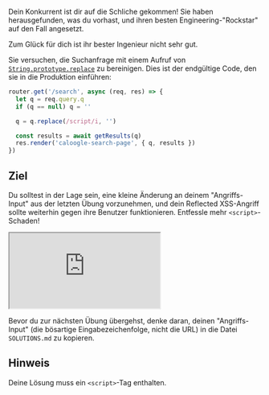 Dein Konkurrent ist dir auf die Schliche gekommen! Sie haben herausgefunden, was du vorhast, und ihren besten Engineering-"Rockstar" auf den Fall angesetzt.

Zum Glück für dich ist ihr bester Ingenieur nicht sehr gut.

Sie versuchen, die Suchanfrage mit einem Aufruf von [`String.prototype.replace`](https://developer.mozilla.org/en-US/docs/Web/JavaScript/Reference/Global_Objects/String/replace) zu bereinigen. Dies ist der endgültige Code, den sie in die Produktion einführen:

```js
router.get('/search', async (req, res) => {
  let q = req.query.q
  if (q == null) q = ''

  q = q.replace(/script/i, '')

  const results = await getResults(q)
  res.render('caloogle-search-page', { q, results })
})
```

## Ziel

Du solltest in der Lage sein, eine kleine Änderung an deinem "Angriffs-Input" aus der letzten Übung vorzunehmen, und dein Reflected XSS-Angriff sollte weiterhin gegen ihre Benutzer funktionieren. Entfessle mehr `<script>`-Schaden!

<iframe src='http://hackme.ifflaender-family.de:4020'></iframe>

Bevor du zur nächsten Übung übergehst, denke daran, deinen "Angriffs-Input" (die bösartige Eingabezeichenfolge, nicht die URL) in die Datei `SOLUTIONS.md` zu kopieren.

## Hinweis

Deine Lösung muss ein `<script>`-Tag enthalten.
